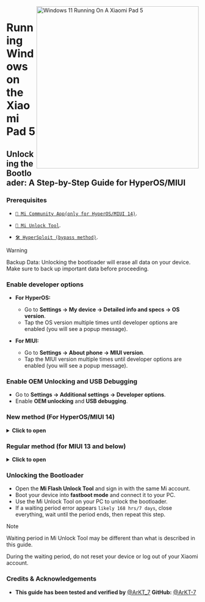 <img align="right" src="https://raw.githubusercontent.com/erdilS/Port-Windows-11-Xiaomi-Pad-5/main/nabu.png" width="425" alt="Windows 11 Running On A Xiaomi Pad 5">

# Running Windows on the Xiaomi Pad 5

## Unlocking the Bootloader: A Step-by-Step Guide for HyperOS/MIUI

### Prerequisites
- [`📲 Mi Community App(only for HyperOS/MIUI 14)`](https://apkpure.net/xiaomi-community/com.mi.global.bbs/download).

- [`🔧 Mi Unlock Tool`](https://miuirom.xiaomi.com/rom/u1106245679/6.5.224.28/miflash_unlock-en-6.5.224.28.zip).

- [`🛠️ HyperSploit (bypass method)`](https://github.com/TheAirBlow/HyperSploit/releases/download/1.0.0/HyperSploit-Windows.exe).

> [!WARNING]
>
> Backup Data: Unlocking the bootloader will erase all data on your device. Make sure to back up important data before proceeding.

### Enable developer options
- **For HyperOS:**
  - Go to **Settings → My device → Detailed info and specs → OS version**.
  - Tap the OS version multiple times until developer options are enabled (you will see a popup message).

- **For MIUI:**
  - Go to **Settings → About phone → MIUI version**.
  - Tap the MIUI version multiple times until developer options are enabled (you will see a popup message).

### Enable OEM Unlocking and USB Debugging
- Go to **Settings → Additional settings → Developer options**.
- Enable **OEM unlocking** and **USB debugging**.

### New method (For HyperOS/MIUI 14)
<details>
  <summary><strong>Click to open</strong></summary>

  <details>
   <summary><strong>Method 1: Using HyperSploit Bypass (Recommended) </strong></summary>

**This method will Bypass the daily quota limit while appling in the Mi Community app.**

### Add platfrom tools to PATH (for HyperSploit to work)
- Open **`PowerShell`** as admin and run:
```powershell
irm https://s.tx0.su/getadb | iex
```
- Wait for it to complete then close PowerShell app.

### Apply to Unlock (HyperSploit)
- Run **HyperSploit-Windows.exe** as Administrator.
- When prompted on your device, tap **OK** to allow USB debugging.
- Follow the on-screen instructions in the **HyperSploit** window. When asked to **attempt to bind account** :
- Go to **Settings → Additional settings → Developer options → Mi Unlock status**.
- Click on **Add account and device**, Once added, HyperSploit will confirm with **Successfully binded**

  </details>
  
  <details>
    <summary><strong>Method 2: Using the Time Trick </strong></summary>
    
**If your device is the global version, you can apply for the bootloader unlock at a specific time.**
- Xiaomi allows **2,000 devices to unlock daily**.
- The reset time for this daily limit is **7 PM Moscow time**.

### Apply to unlock
- Align your local time with **7 PM Moscow time** and be ready at this time — timing is crucial.
- Open the **Xiaomi Community app**, set it to Global, and sign in with the same account as on your device.
- Go to the **"Me"** tab, click on **"Unlock bootloader,"** then click on **"Apply"**.
- Once granted access, go to **Settings → Additional settings → Developer options → Mi Unlock status**.
- Click on **Add account and device**, After a successful addition, you will see **Added Successfully**.

  </details>
  
</details>

### Regular method (for MIUI 13 and below)
<details>
  <summary><strong>Click to open</strong></summary>

### Bind Mi Account
- Go to **Settings** > **Additional settings** > **Developer options** > **Mi Unlock status**.
- Click on **Add your Mi Account**. After a successful addition, you will see **Added Successfully**.

</details>

### Unlocking the Bootloader
- Open the **Mi Flash Unlock Tool** and sign in with the same Mi account.
- Boot your device into **fastboot mode** and connect it to your PC.
- Use the Mi Unlock Tool on your PC to unlock the bootloader.
- If a waiting period error appears `likely 168 hrs/7 days`, close everything, wait until the period ends, then repeat this step.

> [!NOTE]
> Waiting period in Mi Unlock Tool may be different than what is described in this guide.
>
> During the waiting period, do not reset your device or log out of your Xiaomi account.


### Credits & Acknowledgements
- **This guide has been tested and verified by** [@ArKT_7](https://t.me/ArKT_7)  **GitHub:** [@ArKT-7](https://github.com/ArKT-7)






















